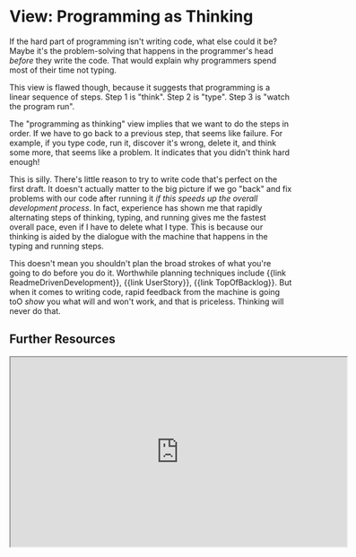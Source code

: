 # View: Programming as Thinking

If the hard part of programming isn't writing code, what else could it be? Maybe it's the problem-solving that happens in the programmer's head _before_ they write the code. That would explain why programmers spend most of their time not typing.

This view is flawed though, because it suggests that programming is a linear sequence of steps. Step 1 is "think". Step 2 is "type". Step 3 is "watch the program run".

The "programming as thinking" view implies that we want to do the steps in order. If we have to go back to a previous step, that seems like failure. For example, if you type code, run it, discover it's wrong, delete it, and think some more, that seems like a problem. It indicates that you didn't think hard enough!

This is silly. There's little reason to try to write code that's perfect on the first draft. It doesn't actually matter to the big picture if we go "back" and fix problems with our code after running it *if this speeds up the overall development process*. In fact, experience has shown me that rapidly alternating steps of thinking, typing, and running gives me the fastest overall pace, even if I have to delete what I type. This is because our thinking is aided by the dialogue with the machine that happens in the typing and running steps.

This doesn't mean you shouldn't plan the broad strokes of what you're going to do before you do it. Worthwhile planning techniques include {{link ReadmeDrivenDevelopment}}, {{link UserStory}}, {{link TopOfBacklog}}. But when it comes to  writing code, rapid feedback from the machine is going toO *show* you what will and won't work, and that is priceless. Thinking will never do that.

## Further Resources

<iframe width="600" height="338" src="https://www.youtube-nocookie.com/embed/f84n5oFoZBc?rel=0&iv_load_policy=3"></iframe>
